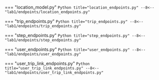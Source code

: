 === "location_model.py"
    ```Python title="location_endpoints.py"
    --8<-- "lab1/endpoints/location_endpoints.py"
    ```

=== "trip_endpoints.py"
    ```Python title="trip_endpoints.py"
    --8<-- "lab1/endpoints/trip_endpoints.py"
    ```

=== "step_endpoints.py"
    ```Python title="step_endpoints.py"
    --8<-- "lab1/endpoints/step_endpoints.py"
    ```

=== "user_endpoints.py"
    ```Python title="user_endpoints.py"
    --8<-- "lab1/endpoints/user_endpoints.py"
    ```

=== "user_trip_link_endpoints.py"
    ```Python title="user_trip_link_endpoints.py"
    --8<-- "lab1/endpoints/user_trip_link_endpoints.py"
    ```
